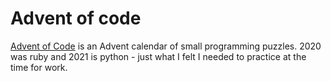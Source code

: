 # Advent of code
[Advent of Code](https://adventofcode.com/) is an Advent calendar of small programming puzzles. 2020 was ruby and 2021 is python - just what I felt I needed to practice at the time for work.
